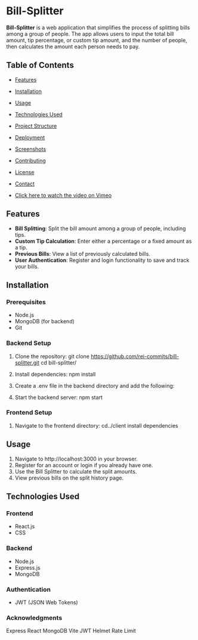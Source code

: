 # Bill-Splitter

**Bill-Splitter** is a web application that simplifies the process of splitting bills among a group of people. The app allows users to input the total bill amount, tip percentage, or custom tip amount, and the number of people, then calculates the amount each person needs to pay.

## Table of Contents

- [Features](#features)
- [Installation](#installation)
- [Usage](#usage)
- [Technologies Used](#technologies-used)
- [Project Structure](#project-structure)
- [Deployment](#deployment)
- [Screenshots](#screenshots)
- [Contributing](#contributing)
- [License](#license)
- [Contact](#contact)


 - [Click here to watch the video on Vimeo](https://vimeo.com/999151183)

## Features

- **Bill Splitting**: Split the bill amount among a group of people, including tips.
- **Custom Tip Calculation**: Enter either a percentage or a fixed amount as a tip.
- **Previous Bills**: View a list of previously calculated bills.
- **User Authentication**: Register and login functionality to save and track your bills.

## Installation

### Prerequisites

- Node.js
- MongoDB (for backend)
- Git

### Backend Setup

1. Clone the repository:
   git clone https://github.com/rei-commits/bill-splitter.git
   cd bill-splitter/

2. Install dependencies:
   npm install

3. Create a .env file in the backend directory and add the following:

4. Start the backend server:
   npm start


### Frontend Setup

1. Navigate to the frontend directory:
   cd../client
   install dependencies


## Usage

1. Navigate to http://localhost:3000 in your browser.
2. Register for an account or login if you already have one.
3. Use the Bill Splitter to calculate the split amounts.
4. View previous bills on the split history page.

## Technologies Used

### Frontend

- React.js
- CSS

### Backend

- Node.js
- Express.js
- MongoDB

### Authentication

- JWT (JSON Web Tokens)

### Acknowledgments

Express
React
MongoDB
Vite
JWT
Helmet
Rate Limit




 

